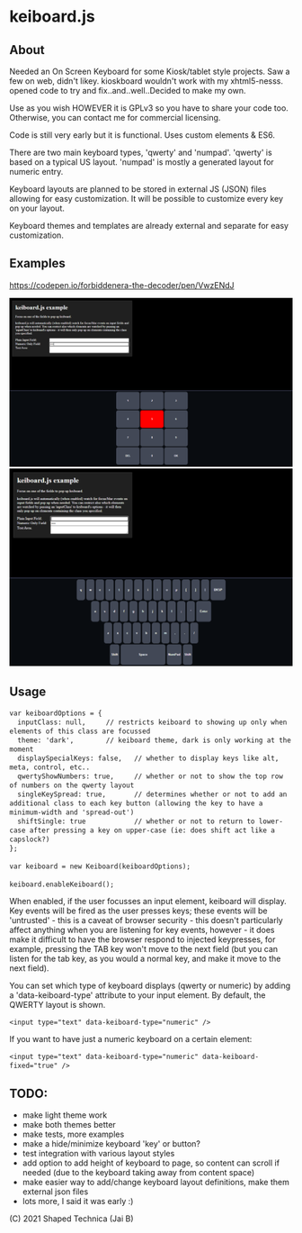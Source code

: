 # keiboard.js

## About

Needed an On Screen Keyboard for some Kiosk/tablet style projects. Saw a few on web, didn't likey. kioskboard wouldn't work with my xhtml5-nesss. opened code to try and fix..and..well..Decided to make my own.

Use as you wish HOWEVER it is GPLv3 so you have to share your code too. Otherwise, you can contact me for commercial licensing.

Code is still very early but it is functional. Uses custom elements & ES6.

There are two main keyboard types, 'qwerty' and 'numpad'. 'qwerty' is based on a typical US layout. 'numpad' is mostly a generated layout for numeric entry.

Keyboard layouts are planned to be stored in external JS (JSON) files allowing for easy customization. It will be possible to customize every key on your layout.

Keyboard themes and templates are already external and separate for easy customization.

## Examples

https://codepen.io/forbiddenera-the-decoder/pen/VwzENdJ

![Numeric Example](https://github.com/Shaped/keiboard/raw/main/keiboardnumeric.png)
![QWERTY Example](https://github.com/Shaped/keiboard/raw/main/keiboardqwerty.png)

## Usage

```
var keiboardOptions = {
  inputClass: null,     // restricts keiboard to showing up only when elements of this class are focussed
  theme: 'dark',        // keiboard theme, dark is only working at the moment
  displaySpecialKeys: false,   // whether to display keys like alt, meta, control, etc..
  qwertyShowNumbers: true,     // whether or not to show the top row of numbers on the qwerty layout
  singleKeySpread: true,       // determines whether or not to add an additional class to each key button (allowing the key to have a minimum-width and 'spread-out')
  shiftSingle: true            // whether or not to return to lower-case after pressing a key on upper-case (ie: does shift act like a capslock?)
};

var keiboard = new Keiboard(keiboardOptions);

keiboard.enableKeiboard();
```

When enabled, if the user focusses an input element, keiboard will display. Key events will be fired as the user presses keys; these events will be 'untrusted' - this is a caveat of browser security - this doesn't particularly affect anything when you are listening for key events, however - it does make it difficult to have the browser respond to injected keypresses, for example, pressing the TAB key won't move to the next field (but you can listen for the tab key, as you would a normal key, and make it move to the next field).

You can set which type of keyboard displays (qwerty or numeric) by adding a 'data-keiboard-type' attribute to your input element. By default, the QWERTY layout is shown.

```
<input type="text" data-keiboard-type="numeric" />
```

If you want to have just a numeric keyboard on a certain element:

```
<input type="text" data-keiboard-type="numeric" data-keiboard-fixed="true" />
```


## TODO:
- make light theme work
- make both themes better
- make tests, more examples
- make a hide/minimize keyboard 'key' or button?
- test integration with various layout styles
- add option to add height of keyboard to page, so content can scroll if needed (due to the keyboard taking away from content space)
- make easier way to add/change keyboard layout definitions, make them external json files
- lots more, I said it was early :)

(C) 2021 Shaped Technica (Jai B)
